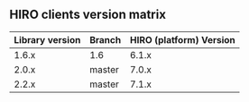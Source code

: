 ## HIRO clients version matrix

| Library version | Branch | HIRO (platform) Version | 
| --------------- | ------ | ----------------------- |
| 1.6.x | 1.6 | 6.1.x |
| 2.0.x | master | 7.0.x |
| 2.2.x | master | 7.1.x |
